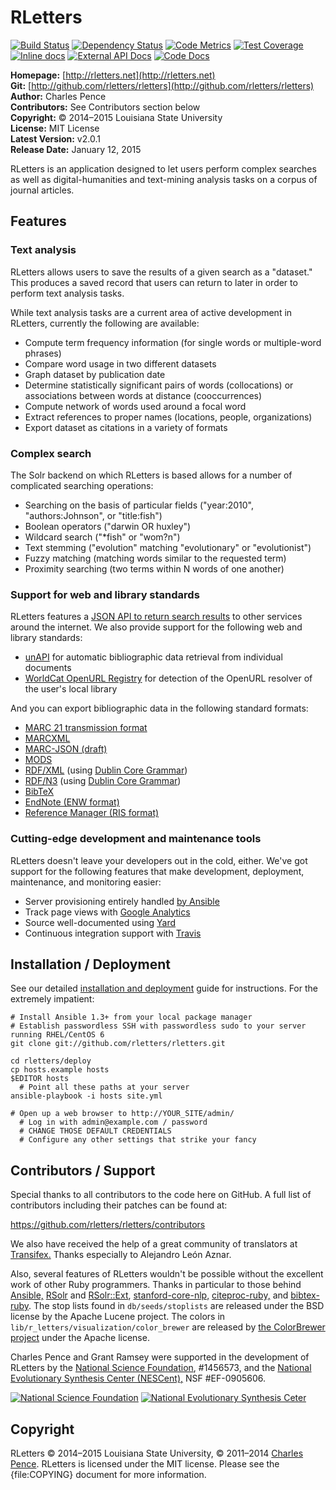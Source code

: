 # RLetters #

[![Build Status][travis_img]][travis] [![Dependency Status][gemnasium_img]][gemnasium] [![Code Metrics][codeclimate_img]][codeclimate] [![Test Coverage][coverage_img]][coverage] [![Inline docs][inch_img]][inch]
[![External API Docs][apiary_img]][apiary] [![Code Docs][rubydoc_img]][rubydoc]

[travis]: https://travis-ci.org/rletters/rletters
[travis_img]: https://travis-ci.org/rletters/rletters.svg?branch=master
[codeclimate]: https://codeclimate.com/github/rletters/rletters
[codeclimate_img]: https://codeclimate.com/github/rletters/rletters/badges/gpa.svg
[coverage]: https://codeclimate.com/github/rletters/rletters/coverage
[coverage_img]: https://codeclimate.com/github/rletters/rletters/badges/coverage.svg
[inch]: http://inch-ci.org/github/rletters/rletters
[inch_img]: http://inch-ci.org/github/rletters/rletters.svg?branch=master
[gemnasium]: https://gemnasium.com/rletters/rletters
[gemnasium_img]: http://img.shields.io/gemnasium/rletters/rletters.svg
[apiary]: http://docs.rletters.apiary.io/
[apiary_img]: http://img.shields.io/badge/api%20docs-apiary-brightgreen.svg
[rubydoc]: http://rubydoc.info/github/rletters/rletters
[rubydoc_img]: http://img.shields.io/badge/code%20docs-rubydoc-brightgreen.svg

**Homepage:** [http://rletters.net](http://rletters.net)  
**Git:** [http://github.com/rletters/rletters](http://github.com/rletters/rletters)  
**Author:** Charles Pence  
**Contributors:** See Contributors section below  
**Copyright:** &copy; 2014–2015 Louisiana State University  
**License:** MIT License  
**Latest Version:** v2.0.1  
**Release Date:** January 12, 2015  

RLetters is an application designed to let users perform complex searches as well as digital-humanities and text-mining analysis tasks on a corpus of journal articles.

## Features ##

### Text analysis ###

RLetters allows users to save the results of a given search as a "dataset."  This produces a saved record that users can return to later in order to perform text analysis tasks.

While text analysis tasks are a current area of active development in RLetters, currently the following are available:

-   Compute term frequency information (for single words or multiple-word phrases)
-   Compare word usage in two different datasets
-   Graph dataset by publication date
-   Determine statistically significant pairs of words (collocations) or associations between words at distance (cooccurrences)
-   Compute network of words used around a focal word
-   Extract references to proper names (locations, people, organizations)
-   Export dataset as citations in a variety of formats

### Complex search ###

The Solr backend on which RLetters is based allows for a number of complicated searching operations:

-   Searching on the basis of particular fields ("year:2010", "authors:Johnson", or "title:fish")
-   Boolean operators ("darwin OR huxley")
-   Wildcard search ("*fish" or "wom?n")
-   Text stemming ("evolution" matching "evolutionary" or "evolutionist")
-   Fuzzy matching (matching words similar to the requested term)
-   Proximity searching (two terms within N words of one another)

### Support for web and library standards ###

RLetters features a [JSON API to return search results](http://docs.rletters.apiary.io/) to other services around the internet.  We also provide support for the following web and library standards:

-   [unAPI](http://unapi.info) for automatic bibliographic data retrieval from individual documents
-   [WorldCat OpenURL Registry](http://www.oclc.org/developer/services/worldcat-registry) for detection of the OpenURL resolver of the user's local library

And you can export bibliographic data in the following standard formats:

-   [MARC 21 transmission format](http://www.loc.gov/marc/)
-   [MARCXML](http://www.loc.gov/standards/marcxml/)
-   [MARC-JSON (draft)](http://www.oclc.org/developer/content/marc-json-draft-2010-03-11)
-   [MODS](http://www.loc.gov/standards/mods/)
-   [RDF/XML](http://www.w3.org/TR/rdf-syntax-grammar/) (using [Dublin Core Grammar](http://dublincore.org/documents/dc-citation-guidelines/))
-   [RDF/N3](http://www.w3.org/DesignIssues/Notation3.html) (using [Dublin Core Grammar](http://dublincore.org/documents/dc-citation-guidelines/))
-   [BibTeX](http://www.ctan.org/pkg/bibtex)
-   [EndNote (ENW format)](http://www.endnote.com/)
-   [Reference Manager (RIS format)](http://www.refman.com/support/risformat_intro.asp)

### Cutting-edge development and maintenance tools ###

RLetters doesn't leave your developers out in the cold, either.  We've got support for the following features that make development, deployment, maintenance, and monitoring easier:

-   Server provisioning entirely handled [by Ansible](http://www.ansibleworks.com)
-   Track page views with [Google Analytics](http://google.com/analytics)
-   Source well-documented using [Yard](http://yardoc.org)
-   Continuous integration support with [Travis](http://travis-ci.org/)


## Installation / Deployment ##

See our detailed [installation and deployment](https://github.com/rletters/rletters/wiki/Installation-and-Deployment) guide for instructions.  For the extremely impatient:

    # Install Ansible 1.3+ from your local package manager
    # Establish passwordless SSH with passwordless sudo to your server running RHEL/CentOS 6
    git clone git://github.com/rletters/rletters.git

    cd rletters/deploy
    cp hosts.example hosts
    $EDITOR hosts
      # Point all these paths at your server
    ansible-playbook -i hosts site.yml

    # Open up a web browser to http://YOUR_SITE/admin/
      # Log in with admin@example.com / password
      # CHANGE THOSE DEFAULT CREDENTIALS
      # Configure any other settings that strike your fancy

## Contributors / Support ##

Special thanks to all contributors to the code here on GitHub. A full list of contributors including their patches can be found at:

<https://github.com/rletters/rletters/contributors>

We also have received the help of a great community of translators at [Transifex.](https://www.transifex.com/projects/p/rletters/)  Thanks especially to Alejandro León Aznar.

Also, several features of RLetters wouldn't be possible without the excellent work of other Ruby programmers.  Thanks in particular to those behind [Ansible,](http://www.ansibleworks.com/) [RSolr](https://github.com/mwmitchell/rsolr) and [RSolr::Ext](https://github.com/mwmitchell/rsolr-ext), [stanford-core-nlp,](https://github.com/louismullie/stanford-core-nlp/) [citeproc-ruby,](https://github.com/inukshuk/citeproc-ruby) and [bibtex-ruby](https://github.com/inukshuk/bibtex-ruby).  The stop lists found in `db/seeds/stoplists` are released under the BSD license by the Apache Lucene project.  The colors in `lib/r_letters/visualization/color_brewer` are released by [the ColorBrewer project](http://www.colorbrewer.org) under the Apache license.

Charles Pence and Grant Ramsey were supported in the development of RLetters by the [National Science Foundation](http://www.nsf.gov), #1456573, and the [National Evolutionary Synthesis Center (NESCent),](http://www.nescent.org) NSF #EF-0905606.

[![National Science Foundation][nsf_img]][nsf] [![National Evolutionary Synthesis Ceter][nescent_img]][nescent]

[nsf]: http://www.nsf.gov
[nsf_img]: http://rletters.net/images/nsf.gif
[nescent]: http://nescent.org
[nescent_img]: http://rletters.net/images/nescent.png

## Copyright ##

RLetters &copy; 2014–2015 Louisiana State University, &copy; 2011–2014 [Charles Pence](mailto:charles@charlespence.net). RLetters is licensed under the MIT license. Please see the {file:COPYING} document for more information.

